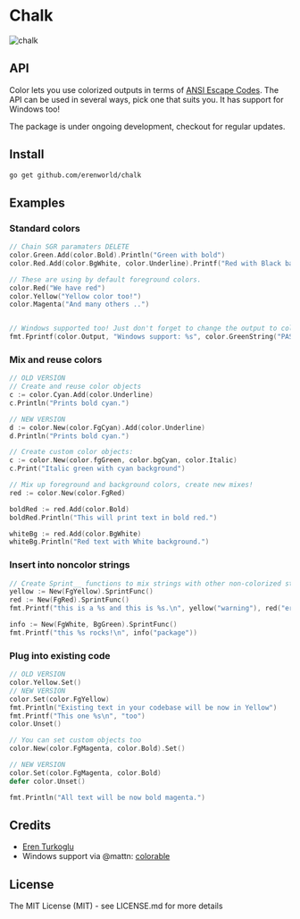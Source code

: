# Chalk

![chalk](https://davidwalsh.name/demo/chalk-example.png)

## API

Color lets you use colorized outputs in terms of [ANSI Escape Codes](http://en.wikipedia.org/wiki/ANSI_escape_code#Colors). The API can be used in several ways, pick one that suits you. It has support for Windows too!

The package is under ongoing development, checkout for regular updates.

## Install

```bash
go get github.com/erenworld/chalk
```

## Examples

### Standard colors

```go
// Chain SGR paramaters DELETE
color.Green.Add(color.Bold).Println("Green with bold")
color.Red.Add(color.BgWhite, color.Underline).Printf("Red with Black background and underscore: %s\n", "format too!")

// These are using by default foreground colors.
color.Red("We have red")
color.Yellow("Yellow color too!")
color.Magenta("And many others ..")


// Windows supported too! Just don't forget to change the output to color.Output
fmt.Fprintf(color.Output, "Windows support: %s", color.GreenString("PASS"))
```

### Mix and reuse colors

```go
// OLD VERSION
// Create and reuse color objects
c := color.Cyan.Add(color.Underline)
c.Println("Prints bold cyan.")

// NEW VERSION
d := color.New(color.FgCyan).Add(color.Underline)
d.Println("Prints bold cyan.")

// Create custom color objects:
c := color.New(color.fgGreen, color.bgCyan, color.Italic)
c.Print("Italic green with cyan background")

// Mix up foreground and background colors, create new mixes!
red := color.New(color.FgRed)

boldRed := red.Add(color.Bold)
boldRed.Println("This will print text in bold red.")

whiteBg := red.Add(color.BgWhite)
whiteBg.Println("Red text with White background.")

```

### Insert into noncolor strings

```go
// Create Sprint__ functions to mix strings with other non-colorized strings:
yellow := New(FgYellow).SprintFunc()
red := New(FgRed).SprintFunc()
fmt.Printf("this is a %s and this is %s.\n", yellow("warning"), red("error"))

info := New(FgWhite, BgGreen).SprintFunc()
fmt.Printf("this %s rocks!\n", info("package"))
```

### Plug into existing code

```go
// OLD VERSION
color.Yellow.Set()
// NEW VERSION
color.Set(color.FgYellow)
fmt.Println("Existing text in your codebase will be now in Yellow")
fmt.Printf("This one %s\n", "too")
color.Unset()

// You can set custom objects too
color.New(color.FgMagenta, color.Bold).Set()

// NEW VERSION
color.Set(color.FgMagenta, color.Bold)
defer color.Unset()

fmt.Println("All text will be now bold magenta.")
```

## Credits

* [Eren Turkoglu](https://github.com/erenworld)
* Windows support via @mattn: [colorable](https://github.com/mattn/go-colorable)

## License

The MIT License (MIT) - see LICENSE.md for more details
